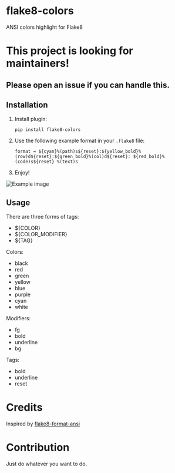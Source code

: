 # flake8-colors
ANSI colors highlight for Flake8

# This project is looking for maintainers!
## Please open an issue if you can handle this.

## Installation

1. Install plugin:

    ```
    pip install flake8-colors
    ```

2. Use the following example format in your `.flake8` file:

    ```
    format = ${cyan}%(path)s${reset}:${yellow_bold}%(row)d${reset}:${green_bold}%(col)d${reset}: ${red_bold}%(code)s${reset} %(text)s
    ```

3. Enjoy!

  ![Example image](https://habrastorage.org/files/0a7/cf5/47c/0a7cf547cd03457385c23691a4f29869.png)
  
## Usage

There are three forms of tags:

  - ${COLOR}
  - ${COLOR_MODIFIER}
  - ${TAG}

Colors:

  - black
  - red
  - green
  - yellow
  - blue
  - purple
  - cyan
  - white
  
Modifiers:

  - fg
  - bold
  - underline
  - bg

Tags:

  - bold
  - underline
  - reset

# Credits

Inspired by [flake8-format-ansi](https://github.com/jayvdb/flake8-format-ansi/)

# Contribution

Just do whatever you want to do.
